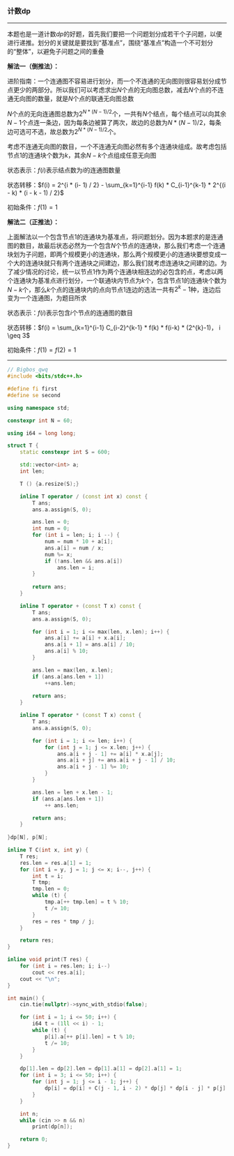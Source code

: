 ### 计数dp

___

本题也是一道计数$dp$的好题，首先我们要把一个问题划分成若干个子问题，以便进行递推。划分的关键就是要找到“基准点”，围绕“基准点”构造一个不可划分的“整体”，以避免子问题之间的重叠

**解法一（倒推法）：**

进阶指南：一个连通图不容易进行划分，而一个不连通的无向图则很容易划分成节点更少的两部分。所以我们可以考虑求出$N$个点的无向图总数，减去$N$个点的不连通无向图的数量，就是$N$个点的联通无向图总数

$N$个点的无向连通图总数为$2^{N * (N-1)/2}$个，一共有$N$个结点，每个结点可以向其余$N-1$个点连一条边，因为每条边被算了两次，故边的总数为$N * (N-1)/2$，每条边可选可不选，故总数为$2^{N * (N-1)/2}$个。

考虑不连通无向图的数目，一个不连通无向图必然有多个连通块组成。故考虑包括节点$1$的连通块个数为$k$，其余$N-k$个点组成任意无向图

状态表示：$f(i)$表示结点数为$i$的连通图数量

状态转移：$f(i) = 2^{i * (i- 1) / 2} - \sum_{k=1}^{i-1} f(k) * C_{i-1}^{k-1} * 2^{(i - k) * (i - k - 1) / 2}$ 

初始条件：$f(1) = 1$

**解法二（正推法）：**

上面解法以一个包含节点$1$的连通块为基准点，将问题划分。因为本题求的是连通图的数目，故最后状态必然为一个包含$N$个节点的连通块，那么我们考虑一个连通块划为子问题，即两个规模更小的连通块，那么两个规模更小的连通块要想变成一个大的连通块就只有两个连通块之间建边，那么我们就考虑连通块之间建的边。为了减少情况的讨论，统一以节点$1$作为两个连通块相连边的必包含的点，考虑以两个连通块为基准点进行划分，一个联通块内节点为$k$个，包含节点$1$的连通块个数为$N- k$个，那么$k$个点的连通块内的点向节点$1$连边的选法一共有$2^{k}-1$种，连边后变为一个连通图，为题目所求

状态表示：$f(i)$表示包含$i$个节点的连通图的数目

状态转移：$f(i) = \sum_{k=1}^{i-1} C_{i-2}^{k-1} * f(k) * f(i-k) * (2^{k}-1)， i \geq 3$

初始条件：$f(1) = f(2) = 1$

____

````c++
// Bigbos_qwq
#include <bits/stdc++.h>

#define fi first
#define se second

using namespace std;

constexpr int N = 60;

using i64 = long long;

struct T {
    static constexpr int S = 600;

    std::vector<int> a;
    int len;

    T () {a.resize(S);}

    inline T operator / (const int x) const {
        T ans;
        ans.a.assign(S, 0);

        ans.len = 0;
        int num = 0;
        for (int i = len; i; i --) {
            num = num * 10 + a[i];
            ans.a[i] = num / x;
            num %= x;
            if (!ans.len && ans.a[i])
                ans.len = i;
        }
        
        return ans;
    }

    inline T operator + (const T x) const {
        T ans;
        ans.a.assign(S, 0);

        for (int i = 1; i <= max(len, x.len); i++) {
            ans.a[i] += a[i] + x.a[i];
            ans.a[i + 1] = ans.a[i] / 10;
            ans.a[i] % 10;
        }

        ans.len = max(len, x.len);
        if (ans.a[ans.len + 1])
            ++ans.len;
        
        return ans;
    }

    inline T operator * (const T x) const {
        T ans;
        ans.a.assign(S, 0);

        for (int i = 1; i <= len; i++) {
            for (int j = 1; j <= x.len; j++) {
                ans.a[i + j - 1] += a[i] * x.a[j];
                ans.a[i + j] += ans.a[i + j - 1] / 10;
                ans.a[i + j - 1] %= 10;
            }
        }

        ans.len = len + x.len - 1;
        if (ans.a[ans.len + 1])
            ++ ans.len;

        return ans;
    }
    
}dp[N], p[N];

inline T C(int x, int y) {
    T res;
    res.len = res.a[1] = 1;
    for (int i = y, j = 1; j <= x; i--, j++) {
        int t = i;
        T tmp;
        tmp.len = 0;
        while (t) {
            tmp.a[++ tmp.len] = t % 10;
            t /= 10;
        }
        res = res * tmp / j;
    }

    return res;
}

inline void print(T res) {
    for (int i = res.len; i; i--)
        cout << res.a[i];
    cout << "\n";
}

int main() {
    cin.tie(nullptr)->sync_with_stdio(false);

    for (int i = 1; i <= 50; i++) {
        i64 t = (1ll << i) - 1;
        while (t) {
            p[i].a[++ p[i].len] = t % 10;
            t /= 10;
        }
    }

    dp[1].len = dp[2].len = dp[1].a[1] = dp[2].a[1] = 1;
    for (int i = 3; i <= 50; i++) {
        for (int j = 1; j <= i - 1; j++) {
            dp[i] = dp[i] + C(j - 1, i - 2) * dp[j] * dp[i - j] * p[j];
        }
    }

    int n;
    while (cin >> n && n)
        print(dp[n]);

    return 0;
}
````